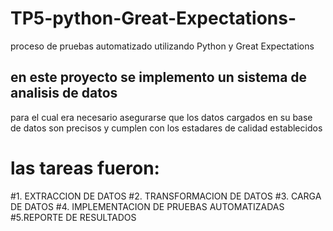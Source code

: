 # TP5-python-Great-Expectations-
proceso de pruebas automatizado utilizando Python y Great Expectations
## en este proyecto se implemento un sistema de analisis de datos
para el cual era necesario asegurarse que los datos cargados en su base de datos son precisos y cumplen con los estadares de calidad establecidos
# las tareas fueron:
#1. EXTRACCION DE DATOS
#2. TRANSFORMACION DE DATOS
#3. CARGA DE DATOS
#4. IMPLEMENTACION DE PRUEBAS AUTOMATIZADAS
#5.REPORTE DE RESULTADOS

